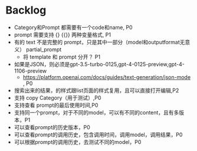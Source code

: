 # Backlog

- Category和Prompt 都需要有一个code和name, P0
- prompt 需要支持 {}  {{}} 两种变量格式, P1
- 有的 text 不是完整的 prompt，只是其中一部分（model和outputformat无意义） partial_prompt
  - 将 template 和 prompt 分开？ P1
- 如果是JSON，则必须是gpt-3.5-turbo-0125,gpt-4-0125-preview,gpt-4-1106-preview
  - https://platform.openai.com/docs/guides/text-generation/json-mode , P0
- 搜索出来的结果，的样式跟list页面的样式复用，且可以直接打开编辑,P2
- 支持 copy Category（用于测试）,P0
- 支持查看 prompt的最后使用时间,P0
- 支持同一个prompt，对于不同的model，可以有不同的content，且有多版本，P1
- 可以查看prompt的历史版本，P0
- 可以查看prompt的调用历史，包含调用时间，调用model，调用结果，P0
- 可以根据prompt的调用历史，去测试不同的model，P0